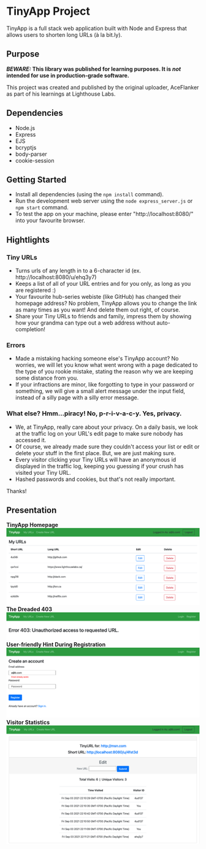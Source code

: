 # TinyApp Project

TinyApp is a full stack web application built with Node and Express that allows users to shorten long URLs (à la bit.ly).

## Purpose

**_BEWARE:_ This library was published for learning purposes. It is _not_ intended for use in production-grade software.**

This project was created and published by the original uploader, AceFlanker as part of his learnings at Lighthouse Labs. 

## Dependencies

- Node.js
- Express
- EJS
- bcryptjs
- body-parser
- cookie-session

## Getting Started

- Install all dependencies (using the `npm install` command).
- Run the development web server using the `node express_server.js` or `npm start` command.
- To test the app on your machine, please enter "http://localhost:8080/" into your favourite browser.

## Hightlights

### Tiny URLs

- Turns urls of any length in to a 6-character id (ex. http://localhost:8080/u/ehq3y7)
- Keeps a list of all of your URL entries and for you only, as long as you are registered :)
- Your favourite hub-series webiste (like GitHub) has changed their homepage address? No problem, TinyApp allows you to change the link as many times as you want! And delete them out right, of course.
- Share your Tiny URLs to friends and family, impress them by showing how your grandma can type out a web address without auto-completion!

### Errors

- Made a mistaking hacking someone else's TinyApp account? No worries, we will let you know what went wrong with a page dedicated to the type of you rookie mistake, stating the reason why we are keeping some distance from you.
- If your infractions are minor, like forgotting to type in your password or something, we will give a small alert message under the input field, instead of a silly page with a silly error message.

### What else? Hmm...piracy! No, p-r-i-v-a-c-y. Yes, privacy.

- We, at TinyApp, really care about your privacy. On a daily basis, we look at the traffic log on your URL's edit page to make sure nobody has accessed it.
- Of course, we already made sure they couldn't access your list or edit or delete your stuff in the first place. But, we are just making sure.
- Every visitor clicking your Tiny URLs will have an anonymous id displayed in the traffic log, keeping you guessing if your crush has visited your Tiny URL.
- Hashed passwords and cookies, but that's not really important.

Thanks!

## Presentation
**TinyApp Homepage**
!["Screenshot of TinyApp Homepage"](https://github.com/AceFlanker/TinyApp/blob/master/docs/Homepage.png)
<br>
**The Dreaded 403**
!["Screenshot of the Error 403 Page"](https://github.com/AceFlanker/TinyApp/blob/master/docs/403.png)
**User-friendly Hint During Registration**
<br>
!["Screenshot of a Sign Up Error"](https://github.com/AceFlanker/TinyApp/blob/master/docs/email_alert.png)
**Visitor Statistics**
<br>
!["Screenshot of The Edit Page"](https://github.com/AceFlanker/TinyApp/blob/master/docs/edit_page.png)

